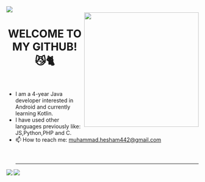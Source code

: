 <img src = "https://camo.githubusercontent.com/5346f5a9b63e9e93ff8265ebb05eeda7fc03e48dfe766ba177c788e5c65c6c86/68747470733a2f2f312e62702e626c6f6773706f742e636f6d2f2d37413457796e774c734d772f58624270435847386648492f41414141414141414d74342f754f613162704c736b5967727747626c6c6853753253446a5f4d69673853584a51434c63424741735948512f73313630302f323030305f36303070782e676966" >
<br>
<img align = "right" width = "300" src = "https://cdn.dribbble.com/users/1603428/screenshots/4158705/mob-dev.gif">
<h1 align="center">WELCOME TO MY GITHUB! 😼🐈</h1>
<br>

<!--
**muhammadzkralla/muhammadzkralla** is a ✨ _special_ ✨ repository because its `README.md` (this file) appears on your GitHub profile.

Here are some ideas to get you started:

-->

- I am a 4-year Java developer interested in Android and currently learning Kotlin.
- I have used other languages previously like: JS,Python,PHP and C.
- 📫 How to reach me: muhammad.hesham442@gmail.com <br> <br> <br> <hr>

<div class="row">

<img align="left" src="https://github-readme-stats.vercel.app/api?username=muhammadzkralla&count_private=true&theme=cobalt&include_all_commits=true"/>

<img align="center" src="https://streak-stats.demolab.com/?user=muhammadzkralla&theme=radical"/>

 </div>
 
